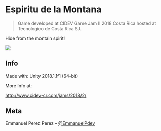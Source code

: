 # Espiritu de la Montana
> Game developed at CIDEV Game Jam II 2018 Costa Rica hosted at Tecnologico de Costa Rica SJ.

Hide from the montain spirit!

![](gtdst.gif)

## Info

Made with: Unity 2018.1.1f1 (64-bit)

More Info at:

http://www.cidev-cr.com/jams/2018/2/

## Meta

Emmanuel Perez Perez – [@EmmanuelPdev](https://twitter.com/EmmanuelPdev)
